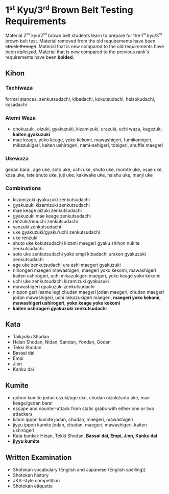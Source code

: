 <!-- markdownlint-disable no-inline-html -->
# 1<sup><small>st</small></sup> Kyu/3<sup><small>rd</small></sup> Brown Belt Testing Requirements

Material 2<sup><small>nd</small></sup> kyu/2<sup><small>nd</small></sup> brown belt students learn to prepare for
the 1<sup><small>st</small></sup> kyu/3<sup><small>rd</small></sup> brown belt test.
Material removed from the old requirements have been ~~struck through~~.
Material that is new compared to the old requirements have been *italicized*.
Material that is new compared to the previous rank's requirements have been **bolded**.

## Kihon

### Tachiwaza

formal stances, zenkutsudachi, kibadachi, kokutsudachi, heisokudachi, kosadachi

### Atemi Waza

* chokuzuki, oizuki, gyakuzuki, kizamizuki, urazuki, uchi waza, kagezuki, **kaiten gyakuzuki**
* mae keage, yoko keage, yoko kekomi, mawashigeri, fumikomigeri, mikazukigeri, kaiten ushirogeri, nami-ashigeri, tobigeri, shuffle maegeri

### Ukewaza

gedan barai, age uke, soto uke, uchi uke, shuto uke, morote uke, osae uke, kosa uke, tate shuto uke, juji uke, kakiwake uke, haishu uke, manji uke

### Combinations

* kizamizuki gyakuzuki zenkutsudachi
* gyakuzuki kizamizuki zenkutsudachi
* mae keage oizuki zenkutsudachi
* gyakuzuki mae keage zenkutsudachi
* renzuki/renuchi zenkutsudachi
* sanzuki zenkutsudachi
* uke gyakuzuki/gyaku'uchi zenkutsudachi
* uke renzuki
* shuto uke kokutsudachi kizami maegeri gyaku shihon nukite zenkutsudachi
* soto uke zenkutsudachi yoko empi kibadachi uraken gyakuzuki zenkutsudachi
* age uke zenkutsudachi ura ashi maegeri gyakuzuki
* nihongeri maegeri mawashigeri, maegeri yoko kekomi, mawashigeri kaiten ushirogeri, uchi mikazukigeri maegeri, yoko keage yoko kekomi
* uchi uke zenkutsudachi kizamizuki gyakuzuki
* mawashigeri gyakuzuki zenkutsudachi
* nippon geri (same leg) chudan maegeri jodan maegeri, chudan maegeri jodan mawashigeri, uchi mikazukigeri maegeri, **maegeri yoko kekomi, mawashigeri ushirogeri, yoko keage yoko kekomi**
* **kaiten ushirogeri gyakuzuki zenkutsudachi**

## Kata

* Taikyoku Shodan
* Heian Shodan, Nidan, Sandan, Yondan, Godan
* Tekki Shodan
* Bassai dai
* Empi
* Jion
* Kanku dai

## Kumite

* gohon kumite jodan oizuki/age uke, chudan oizuki/soto uke, mae keage/gedan barai
* escape and counter-attack from static grabs with either one or two attackers
* kihon ippon kumite jodan, chudan, maegeri, mawashigeri
* jiyyu ippon kumite jodan, chudan, maegeri, mawashigeri, kaiten ushirogeri
* Kata bunkai: Heian, Tekki Shodan, **Bassai dai, Empi, Jion, Kanku dai**
* **jiyyu kumite**

## Written Examination

* Shotokan vocabulary (English and Japanese (English spelling))
* Shotokan history
* JKA-style competition
* Shotokan etiquette
